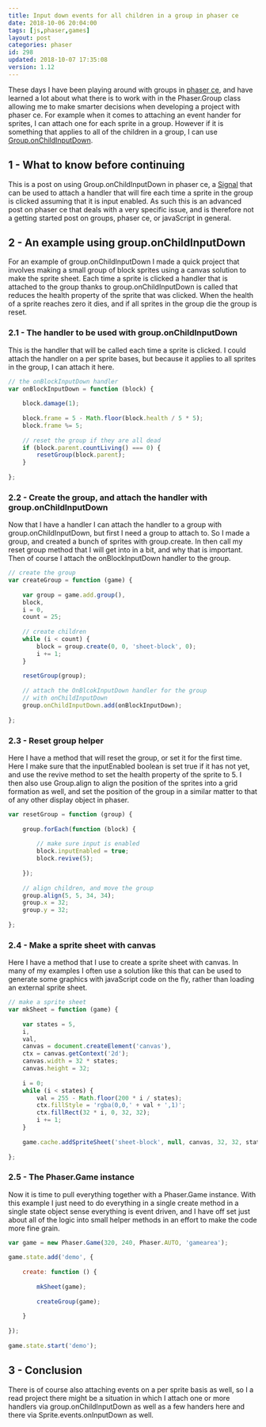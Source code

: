 ```yaml
---
title: Input down events for all children in a group in phaser ce
date: 2018-10-06 20:04:00
tags: [js,phaser,games]
layout: post
categories: phaser
id: 298
updated: 2018-10-07 17:35:08
version: 1.12
---
```


These days I have been playing around with groups in [phaser ce](https://photonstorm.github.io/phaser-ce/), and have learned a lot about what there is to work with in the Phaser.Group class allowing me to make smarter decisions when developing a project with phaser ce. For example when it comes to attaching an event hander for sprites, I can attach one for each sprite in a group. However if it is something that applies to all of the children in a group, I can use [Group.onChildInputDown](https://photonstorm.github.io/phaser-ce/Phaser.Group.html).

<!-- more -->

## 1 - What to know before continuing

This is a post on using Group.onChildInputDown in phaser ce, a [Signal](/2018/10/04/phaser-signal/) that can be used to attach a handler that will fire each time a sprite in the group is clicked assuming that it is input enabled. As such this is an advanced post on phaser ce that deals with a very specific issue, and is therefore not a getting started post on groups, phaser ce, or javaScript in general.

## 2 - An example using group.onChildInputDown

For an example of group.onChildInputDown I made a quick project that involves making a small group of block sprites using a canvas solution to make the sprite sheet. Each time a sprite is clicked a handler that is attached to the group thanks to group.onChildInputDown is called that reduces the health property of the sprite that was clicked.  When the health of a sprite reaches zero it dies, and if all sprites in the group die the group is reset. 

### 2.1 - The handler to be used with group.onChildInputDown

This is the handler that will be called each time a sprite is clicked. I could attach the handler on a per sprite bases, but because it applies to all sprites in the group, I can attach it here.

```js
// the onBlockInputDown handler
var onBlockInputDown = function (block) {
 
    block.damage(1);
 
    block.frame = 5 - Math.floor(block.health / 5 * 5);
    block.frame %= 5;
 
    // reset the group if they are all dead
    if (block.parent.countLiving() === 0) {
        resetGroup(block.parent);
    }
 
};
```

### 2.2 - Create the group, and attach the handler with group.onChildInputDown

Now that I have a handler I can attach the handler to a group with group.onChildInputDown, but first I need a group to attach to. So I made a group, and created a bunch of sprites with group.create. In then call my reset group method that I will get into in a bit, and why that is important. Then of course I attach the onBlockInputDown handler to the group.

```js
// create the group
var createGroup = function (game) {
 
    var group = game.add.group(),
    block,
    i = 0,
    count = 25;
 
    // create children
    while (i < count) {
        block = group.create(0, 0, 'sheet-block', 0);
        i += 1;
    }
 
    resetGroup(group);
 
    // attach the OnBlcokInputDown handler for the group
    // with onChildInputDown
    group.onChildInputDown.add(onBlockInputDown);
 
};
```

### 2.3 - Reset group helper

Here I have a method that will reset the group, or set it for the first time. Here I make sure that the inputEnabled boolean is set true if it has not yet, and use the revive method to set the health property of the sprite to 5. I then also use Group.align to align the position of the sprites into a grid formation as well, and set the position of the group in a similar matter to that of any other display object in phaser.

```js
var resetGroup = function (group) {
 
    group.forEach(function (block) {
 
        // make sure input is enabled
        block.inputEnabled = true;
        block.revive(5);
 
    });
 
    // align children, and move the group
    group.align(5, 5, 34, 34);
    group.x = 32;
    group.y = 32;
 
};
```

### 2.4 - Make a sprite sheet with canvas

Here I have a method that I use to create a sprite sheet with canvas. In many of my examples I often use a solution like this that can be used to generate some graphics with javaScript code on the fly, rather than loading an external sprite sheet.

```js
// make a sprite sheet
var mkSheet = function (game) {
 
    var states = 5,
    i,
    val,
    canvas = document.createElement('canvas'),
    ctx = canvas.getContext('2d');
    canvas.width = 32 * states;
    canvas.height = 32;
 
    i = 0;
    while (i < states) {
        val = 255 - Math.floor(200 * i / states);
        ctx.fillStyle = 'rgba(0,0,' + val + ',1)';
        ctx.fillRect(32 * i, 0, 32, 32);
        i += 1;
    }
 
    game.cache.addSpriteSheet('sheet-block', null, canvas, 32, 32, states, 0, 0);
 
};
```

### 2.5 - The Phaser.Game instance

Now it is time to pull everything together with a Phaser.Game instance. With this example I just need to do everything in a single create method in a single state object sense everything is event driven, and I have off set just about all of the logic into small helper methods in an effort to make the code more fine grain.

```js
var game = new Phaser.Game(320, 240, Phaser.AUTO, 'gamearea');
 
game.state.add('demo', {
 
    create: function () {
 
        mkSheet(game);
 
        createGroup(game);
 
    }
 
});
 
game.state.start('demo');
```

## 3 - Conclusion

There is of course also attaching events on a per sprite basis as well, so I a read project there might be a situation in which I attach one or more handlers via group.onChildInputDown as well as a few handers here and there via Sprite.events.onInputDown as well.

